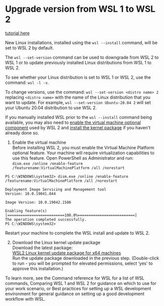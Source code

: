 # Upgrade version from WSL 1 to WSL 2
[tutorial here](https://docs.microsoft.com/en-us/windows/wsl/install#upgrade-version-from-wsl-1-to-wsl-2)

New Linux installations, installed using the `wsl --install` command, will be set to WSL 2 by default.

The `wsl --set-version` command can be used to downgrade from WSL 2 to WSL 1 or to update previously installed Linux distributions from WSL 1 to WSL 2.

To see whether your Linux distribution is set to WSL 1 or WSL 2, use the command: `wsl -l -v`.

To change versions, use the command: `wsl --set-version <distro name> 2` replacing `<distro name>` with the name of the 
Linux distribution that you want to update. For example, `wsl --set-version Ubuntu-20.04 2` will set your Ubuntu 20.04 distribution to use WSL 2.

If you manually installed WSL prior to the `wsl --install` command being available, you may also need to
[enable the virtual machine optional component](https://docs.microsoft.com/en-us/windows/wsl/install-manual#step-3---enable-virtual-machine-feature) used 
by WSL 2 and [install the kernel package](https://docs.microsoft.com/en-us/windows/wsl/install-manual#step-4---download-the-linux-kernel-update-package)
if you haven't already done so.

1. Enable the virtual machine  
Before installing WSL 2, you must enable the Virtual Machine Platform optional feature. Your machine will require virtualization capabilities to use this feature.
Open PowerShell as Administrator and run:  
`dism.exe /online /enable-feature /featurename:VirtualMachinePlatform /all /norestart`  

```
PS C:\WINDOWS\system32> dism.exe /online /enable-feature /featurename:VirtualMachinePlatform /all /norestart

Deployment Image Servicing and Management tool
Version: 10.0.19041.844

Image Version: 10.0.19042.1586

Enabling feature(s)
[==========================100.0%==========================]
The operation completed successfully.
PS C:\WINDOWS\system32>
```    


Restart your machine to complete the WSL install and update to WSL 2.

2. Download the Linux kernel update package  
Download the latest package:  
[WSL2 Linux kernel update package for x64 machines](https://wslstorestorage.blob.core.windows.net/wslblob/wsl_update_x64.msi)  
Run the update package downloaded in the previous step. (Double-click to run - you will be prompted for elevated permissions, select ‘yes’ to approve this installation.)

To learn more, see the Command reference for WSL for a list of WSL commands, Comparing WSL 1 and WSL 2 for guidance on which to use for your work scenario, 
or Best practices for setting up a WSL development environment for general guidance on setting up a good development workflow with WSL.
